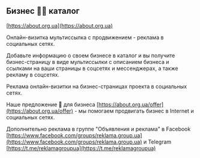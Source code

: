 ## Бизнес 💙💛 каталог

[https://about.org.ua](https://about.org.ua)

Онлайн-визитка мультиссылка с продвижением - реклама в социальных сетях.

Добавьте информацию о своем бизнесе в каталог и вы получите бизнес-страницу в виде мультиссылки с описанием бизнеса и ссылками на ваши страницы в соцсетях и мессенджерах, а также рекламу в соцсетях.

Реклама онлайн-визитки на бизнес-страницах проекта в социальных сетях.

Наше предложение 👋 для бизнеса [https://about.org.ua/offer](https://about.org.ua/offer) - мы помогаем продвигать бизнес в Internet и социальных сетях.

Дополнительно реклама в группе "Объявления и реклама" в Facebook [https://www.facebook.com/groups/reklama.group.ua](https://www.facebook.com/groups/reklama.group.ua) и Telegram [https://t.me/reklamagroupua](https://t.me/reklamagroupua)

<!--
**aboutorgua/aboutorgua** is a ✨ _special_ ✨ repository because its `README.md` (this file) appears on your GitHub profile.

Here are some ideas to get you started:

- 🔭 I’m currently working on ...
- 🌱 I’m currently learning ...
- 👯 I’m looking to collaborate on ...
- 🤔 I’m looking for help with ...
- 💬 Ask me about ...
- 📫 How to reach me: ...
- 😄 Pronouns: ...
- ⚡ Fun fact: ...
-->
